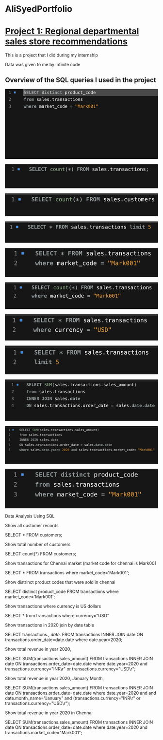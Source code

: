  # AliSyedPortfolio


# [Project 1: Regional departmental sales store recommendations](https://github.com/HassenAliSyed/AliSyedPortfolio)

This is a project that I did during my internship

Data was given to me by infinite code

## Overview of the SQL queries I used in the project
 ![](images/Screenshot%202022-12-27%20at%2001.46.35.png)


![](/boat/1.png)

![](/boat/2.png)

![](https://github.com/HassenAliSyed/AliSyedPortfolio/blob/main/boat/3.png)

![](https://github.com/HassenAliSyed/AliSyedPortfolio/blob/main/boat/4.png)

![](https://github.com/HassenAliSyed/AliSyedPortfolio/blob/main/boat/5.png)

![](https://github.com/HassenAliSyed/AliSyedPortfolio/blob/main/boat/6.png)

![](https://github.com/HassenAliSyed/AliSyedPortfolio/blob/main/boat/7.png)

![](https://github.com/HassenAliSyed/AliSyedPortfolio/blob/main/boat/8.png)

![](https://github.com/HassenAliSyed/AliSyedPortfolio/blob/main/boat/9.png)

![](https://github.com/HassenAliSyed/AliSyedPortfolio/blob/main/boat/10.png)

Data Analysis Using SQL

Show all customer records

SELECT * FROM customers;

Show total number of customers

SELECT count(*) FROM customers;

Show transactions for Chennai market (market code for chennai is Mark001

SELECT * FROM transactions where market_code='Mark001';

Show distrinct product codes that were sold in chennai

SELECT distinct product_code FROM transactions where market_code='Mark001';

Show transactions where currency is US dollars

SELECT * from transactions where currency="USD"

Show transactions in 2020 join by date table

SELECT transactions.*, date.* FROM transactions INNER JOIN date ON transactions.order_date=date.date where date.year=2020;

Show total revenue in year 2020,

SELECT SUM(transactions.sales_amount) FROM transactions INNER JOIN date ON transactions.order_date=date.date where date.year=2020 and transactions.currency="INR\r" or transactions.currency="USD\r";

Show total revenue in year 2020, January Month,

SELECT SUM(transactions.sales_amount) FROM transactions INNER JOIN date ON transactions.order_date=date.date where date.year=2020 and and date.month_name="January" and (transactions.currency="INR\r" or transactions.currency="USD\r");

Show total revenue in year 2020 in Chennai

SELECT SUM(transactions.sales_amount) FROM transactions INNER JOIN date ON transactions.order_date=date.date where date.year=2020 and transactions.market_code="Mark001";
